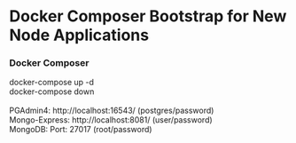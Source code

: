 # Docker Composer Bootstrap for New Node Applications

<h3>Docker Composer</h3>
<span>docker-compose up -d</span>
<br>
<span>docker-compose down</span>
<br>
<br>
PGAdmin4: http://localhost:16543/ (postgres/password)
<br>
Mongo-Express: http://localhost:8081/ (user/password)
<br>
MongoDB: Port: 27017 (root/password)
